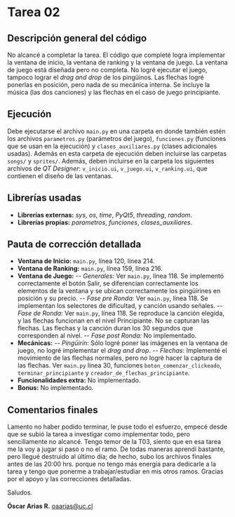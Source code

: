 # Tarea 02

## Descripción general del código

No alcancé a completar la tarea. El código que completé logra implementar la ventana de inicio, la ventana de ranking y la ventana de juego. La ventana de juego está diseñada pero no completa. No logré ejecutar el juego, tampoco lograr el *drag and drop* de los pingüinos. Las flechas logré ponerlas en posición, pero nada de su mecánica interna. Se incluye la música (las dos canciones) y las flechas en el caso de juego principiante.

## Ejecución

Debe ejecutarse el archivo `main.py` en una carpeta en donde también estén los archivos `parametros.py` (parámetros del juego), `funciones.py` (funciones que se usan en la ejecución) y `clases_auxiliares.py` (clases adicionales usadas). Además en esta carpeta de ejecución deben incluirse las carpetas `songs/` y `sprites/`. Además, deben incluirse en la carpeta los siguientes archivos de *QT Designer*: `v_inicio.ui`, `v_juego.ui`, `v_ranking.ui`, que contienen el diseño de las ventanas.

## Librerías usadas

 - **Librerías externas:** *sys*, *os*, *time*, *PyQt5*, *threading*, *random*.
 - **Librerías propias:** *parametros*, *funciones*, *clases_auxiliares*. 

## Pauta de corrección detallada 
- **Ventana de Inicio:** `main.py`, línea 120, línea 214.
- **Ventana de Ranking:** `main.py`, línea 159, línea 216.
- **Ventana de Juego:**
-- *Generales:* Ver `main.py`, línea 118. Se implementó correctamente el botón Salir, se diferencian correctamente los elementos de la ventana y se ubican correctamente los pingüirines en posición y su precio.
-- *Fase pre Ronda:* Ver `main.py`, línea 118. Se implementan los selectores de dificultad, y canción usando señales.
-- *Fase de Ronda:* Ver `main.py`, línea 118. Se reproduce la canción elegida, y las flechas funcionan en el nivel Principiante. No se capturan las flechas. Las flechas y la canción duran los 30 segundos que corresponden al nivel.
-- *Fase post Ronda:* No implementado.
- **Mecánicas:**
-- *Pingüirín*: Sólo logré poner las imágenes en la ventana de juego, no logré implementar el *drag and drop*.
-- *Flechas*: Implementé el movimiento de las flechas normales, pero no logré hacer la captura de las flechas. Ver `main.py` línea 30, funciones `boton_comenzar_clickeado`, `terminar_principiante` y `creador_de_flechas_principiante`.
- **Funcionalidades extra:** No implementado.
- **Bonus:** No implementado.



## Comentarios finales
Lamento no haber podido terminar, le puse todo el esfuerzo, empecé desde que se subió la tarea a investigar como implementar todo, pero sencillamente no alcancé. Tengo temor de la T03, siento que en esa tarea me la voy a jugar si paso o no el ramo. De todas maneras aprendí bastante, pero llegué destruido al último día; de hecho, subo los archivos finales antes de las 20:00 hrs. porque no tengo más energía para dedicarle a la tarea y tengo que ponerme a trabajar/estudiar en mis otros ramos. Gracias por el apoyo y las correcciones detalladas. 

Saludos.

**Óscar Arias R.** 
oaarias@uc.cl
